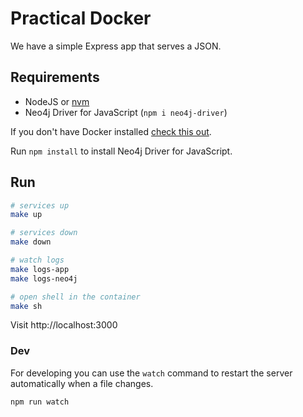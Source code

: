 # Practical Docker

We have a simple Express app that serves a JSON.

## Requirements

- NodeJS or [nvm](https://nvm.sh)
- Neo4j Driver for JavaScript (`npm i neo4j-driver`)

If you don't have Docker installed [check this out](https://docs.docker.com/docker-for-mac/install/).

Run `npm install` to install Neo4j Driver for JavaScript.

## Run

```bash
# services up
make up

# services down
make down

# watch logs
make logs-app
make logs-neo4j

# open shell in the container
make sh

```

Visit http://localhost:3000

### Dev

For developing you can use the `watch` command to restart the server automatically when a file changes.

```
npm run watch
```
